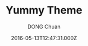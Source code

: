 ---
title: Yummy Theme
github: https://github.com/DONGChuan/Yummy-Jekyll
demo: https://dongchuan.github.io/
author: DONG Chuan
ssg:
  - Jekyll
cms:
  - Markdown
date: 2016-05-13T12:47:31.000Z
description: Yummy Jekyll Theme
draft: true
publish_date: '2016-05-13T12:47:31Z'
update_date: '2018-09-18T10:58:00Z'
github_star: 537
github_fork: 380
---